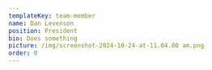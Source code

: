```yaml
---
templateKey: team-member
name: Dan Levenson
position: President
bio: Does something
picture: /img/screenshot-2024-10-24-at-11.04.00 am.png
order: 0
---
```


